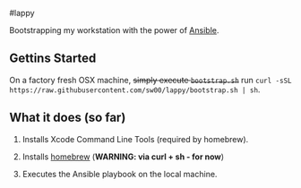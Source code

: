 #lappy

Bootstrapping my workstation with the power of [Ansible](https://www.ansible.com/).

## Gettins Started
On a factory fresh OSX machine, <s>simply execute `bootstrap.sh`</s> 
run `curl -sSL https://raw.githubusercontent.com/sw00/lappy/bootstrap.sh | sh`.

## What it does (so far)

1. Installs Xcode Command Line Tools (required by homebrew).

2. Installs [homebrew](http://brew.sh/) (**WARNING: via curl + sh - for now**)

3. Executes the Ansible playbook on the local machine.
